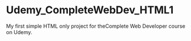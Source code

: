 # Udemy_CompleteWebDev_HTML1
My first simple HTML only project for theComplete Web Developer course on Udemy.
